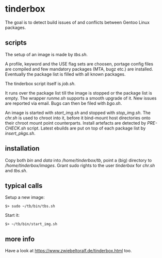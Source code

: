 # tinderbox
The goal is to detect build issues of and conflicts between Gentoo Linux packages.

## scripts
The setup of an image is made by *tbs.sh*.

A profile, keyword and the USE flag sets are choosen, portage config files are compiled and few mandatory packages (MTA, bugz etc.) are installed. Eventually the package list is filled with all known packages.

The tinderbox script itself is *job.sh*.

It runs over the package list till the image is stopped or the package list is empty.
The wrapper *runme.sh* supports a smooth upgrade of it.
New issues are reported via email.
Bugs can then be filed with *bgo.sh*.

An image is started with *start_img.sh* and stopped with *stop_img.sh*. The *chr.sh* is used to chroot into it, before it bind-mount host directories onto their chroot mount point counterparts. Install artefacts are detected by *PRE-CHECK.sh* script. Latest ebuilds are put on top of each package list by *insert_pkgs.sh*.

## installation
Copy both *bin* and *data* into */home/tinderbox/tb*, point a (big) directory to */home/tinderbox/images*. Grant sudo rights to the user *tinderbox* for *chr.sh* and *tbs.sh*.

## typical calls
Setup a new image:

    $> sudo ~/tb/bin/tbs.sh 

Start it:

    $> ~/tb/bin/start_img.sh


## more info
Have a look at https://www.zwiebeltoralf.de/tinderbox.html too.

